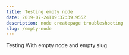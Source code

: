 ```yaml
---
title: Testing empty node
date: 2019-07-24T19:37:39.955Z
description: node createpage troubleshooting
slug: /empty-node
---
```

Testing With empty node and empty slug
